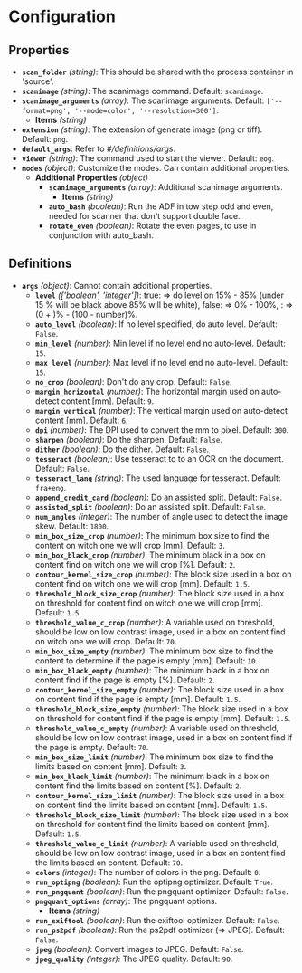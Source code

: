 # Configuration

## Properties

- **`scan_folder`** _(string)_: This should be shared with the process container in 'source'.
- **`scanimage`** _(string)_: The scanimage command. Default: `scanimage`.
- **`scanimage_arguments`** _(array)_: The scanimage arguments. Default: `['--format=png', '--mode=color', '--resolution=300']`.
  - **Items** _(string)_
- **`extension`** _(string)_: The extension of generate image (png or tiff). Default: `png`.
- **`default_args`**: Refer to _#/definitions/args_.
- **`viewer`** _(string)_: The command used to start the viewer. Default: `eog`.
- **`modes`** _(object)_: Customize the modes. Can contain additional properties.
  - **Additional Properties** _(object)_
    - **`scanimage_arguments`** _(array)_: Additional scanimage arguments.
      - **Items** _(string)_
    - **`auto_bash`** _(boolean)_: Run the ADF in tow step odd and even, needed for scanner that don't support double face.
    - **`rotate_even`** _(boolean)_: Rotate the even pages, to use in conjunction with auto_bash.

## Definitions

- **`args`** _(object)_: Cannot contain additional properties.
  - **`level`** _(['boolean', 'integer'])_: true: => do level on 15% - 85% (under 15 % will be black above 85% will be white), false: => 0% - 100%, <number>: => (0 + <number>)% - (100 - number)%.
  - **`auto_level`** _(boolean)_: If no level specified, do auto level. Default: `False`.
  - **`min_level`** _(number)_: Min level if no level end no auto-level. Default: `15`.
  - **`max_level`** _(number)_: Max level if no level end no auto-level. Default: `15`.
  - **`no_crop`** _(boolean)_: Don't do any crop. Default: `False`.
  - **`margin_horizontal`** _(number)_: The horizontal margin used on auto-detect content [mm]. Default: `9`.
  - **`margin_vertical`** _(number)_: The vertical margin used on auto-detect content [mm]. Default: `6`.
  - **`dpi`** _(number)_: The DPI used to convert the mm to pixel. Default: `300`.
  - **`sharpen`** _(boolean)_: Do the sharpen. Default: `False`.
  - **`dither`** _(boolean)_: Do the dither. Default: `False`.
  - **`tesseract`** _(boolean)_: Use tesseract to to an OCR on the document. Default: `False`.
  - **`tesseract_lang`** _(string)_: The used language for tesseract. Default: `fra+eng`.
  - **`append_credit_card`** _(boolean)_: Do an assisted split. Default: `False`.
  - **`assisted_split`** _(boolean)_: Do an assisted split. Default: `False`.
  - **`num_angles`** _(integer)_: The number of angle used to detect the image skew. Default: `1800`.
  - **`min_box_size_crop`** _(number)_: The minimum box size to find the content on witch one we will crop [mm]. Default: `3`.
  - **`min_box_black_crop`** _(number)_: The minimum black in a box on content find on witch one we will crop [%]. Default: `2`.
  - **`contour_kernel_size_crop`** _(number)_: The block size used in a box on content find on witch one we will crop [mm]. Default: `1.5`.
  - **`threshold_block_size_crop`** _(number)_: The block size used in a box on threshold for content find on witch one we will crop [mm]. Default: `1.5`.
  - **`threshold_value_c_crop`** _(number)_: A variable used on threshold, should be low on low contrast image, used in a box on content find on witch one we will crop. Default: `70`.
  - **`min_box_size_empty`** _(number)_: The minimum box size to find the content to determine if the page is empty [mm]. Default: `10`.
  - **`min_box_black_empty`** _(number)_: The minimum black in a box on content find if the page is empty [%]. Default: `2`.
  - **`contour_kernel_size_empty`** _(number)_: The block size used in a box on content find if the page is empty [mm]. Default: `1.5`.
  - **`threshold_block_size_empty`** _(number)_: The block size used in a box on threshold for content find if the page is empty [mm]. Default: `1.5`.
  - **`threshold_value_c_empty`** _(number)_: A variable used on threshold, should be low on low contrast image, used in a box on content find if the page is empty. Default: `70`.
  - **`min_box_size_limit`** _(number)_: The minimum box size to find the limits based on content [mm]. Default: `3`.
  - **`min_box_black_limit`** _(number)_: The minimum black in a box on content find the limits based on content [%]. Default: `2`.
  - **`contour_kernel_size_limit`** _(number)_: The block size used in a box on content find the limits based on content [mm]. Default: `1.5`.
  - **`threshold_block_size_limit`** _(number)_: The block size used in a box on threshold for content find the limits based on content [mm]. Default: `1.5`.
  - **`threshold_value_c_limit`** _(number)_: A variable used on threshold, should be low on low contrast image, used in a box on content find the limits based on content. Default: `70`.
  - **`colors`** _(integer)_: The number of colors in the png. Default: `0`.
  - **`run_optipng`** _(boolean)_: Run the optipng optimizer. Default: `True`.
  - **`run_pngquant`** _(boolean)_: Run the pngquant optimizer. Default: `False`.
  - **`pngquant_options`** _(array)_: The pngquant options.
    - **Items** _(string)_
  - **`run_exiftool`** _(boolean)_: Run the exiftool optimizer. Default: `False`.
  - **`run_ps2pdf`** _(boolean)_: Run the ps2pdf optimizer (=> JPEG). Default: `False`.
  - **`jpeg`** _(boolean)_: Convert images to JPEG. Default: `False`.
  - **`jpeg_quality`** _(integer)_: The JPEG quality. Default: `90`.
